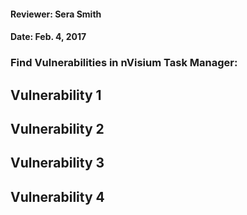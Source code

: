 #### Reviewer: Sera Smith

#### Date: Feb. 4, 2017

### Find Vulnerabilities in nVisium Task Manager:

## Vulnerability 1

## Vulnerability 2

## Vulnerability 3

## Vulnerability 4